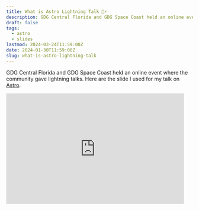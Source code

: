```yaml
---
title: What is Astro Lightning Talk 🚀⚡
description: GDG Central Florida and GDG Space Coast held an online event where the community gave lightning talks.
draft: false
tags:
  - astro
  - slides
lastmod: 2024-03-24T11:59:00Z
date: 2024-01-30T11:59:00Z
slug: what-is-astro-lightning-talk
---
```


GDG Central Florida and GDG Space Coast held an online event where the community gave lightning talks. Here are the slide I used for my talk on [Astro](https://astro.build/).

<iframe src="https://docs.google.com/presentation/d/e/2PACX-1vS4fTLtuPP8OT62eLoO7kuWURdpsKL5MYE6Twq0J9d2E3MtZTG2uON8apbmNMtoZmc1H0SoHHpANjqm/embed?start=true&loop=true&delayms=10000" frameborder="0" width="480" height="299" allowfullscreen="true" mozallowfullscreen="true" webkitallowfullscreen="true"></iframe>